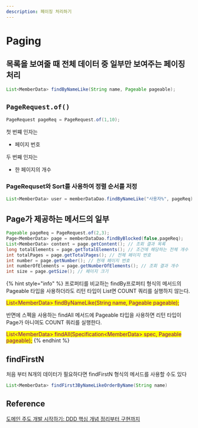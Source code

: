 ```yaml
---
description: 페이징 처리하기
---
```


# Paging

## 목록을 보여줄 때 전체 데이터 중 일부만 보여주는 페이징 처리

```java
List<MemberData> findByNameLike(String name, Pageable pageable);
```

## `PageRequest.of()`

```java
PageRequest pageReq = PageRequest.of(1,10);
```

첫 번쨰 인자는

* 페이지 번호

두 번째 인자는

* 한 페이지의 개수

### PageRequset와 Sort를 사용하여 정렬 순서를 저정

```java
List<MemberData> user = memberDataDao.findByNameLike("사용자%", pageReq);
```

## Page가 제공하는 메서드의 일부

```java
Pageable pageReq = PageRequest.of(2,3);
Page<MemberData> page = memberDataDao.findByBlocked(false,pageReq);
List<MemberData> content = page.getContent(); // 조회 결과 목록
long totalElements = page.getTotalElements(); // 조건에 해당하는 전체 개수
int totalPages = page.getTotalPages(); // 전체 페이지 번호
int number = page.getNumber(); // 현재 페이지 번호
int numberOfElements = page.getNumberOfElements(); // 조회 결과 개수
int size = page.getSize(); // 페이지 크기
```

{% hint style="info" %}
프로퍼티를 비교하는 findBy프로퍼티 형식의 메서드의 Pageable 타입을 사용하더라도 리턴 타입이 List면 COUNT 쿼리를 실행하지 않는다.&#x20;

<mark style="color:purple;">List\<MemberData> findByNameLike(String name, Pageable pageable);</mark>

반면에 스펙을 사용하는 findAll 메서드에 Pageable 타입을 사용하면 리턴 타입이 Page가 아니여도 COUNT 쿼리를 실행한다.

<mark style="color:purple;">List\<MemberData> findAll(Specification\<MemberData> spec, Pageable pageable);</mark>
{% endhint %}

## findFirstN

처음 부터 N개의 데이터가 필요하다면 findFirstN 형식의 메서드를 사용할 수도 있다

```java
List<MemberData> findFirst3ByNameLikeOrderByName(String name)
```

## Reference

[도메인 주도 개발 시작하기: DDD 핵심 개념 정리부터 구현까지](https://product.kyobobook.co.kr/detail/S000001810495)
